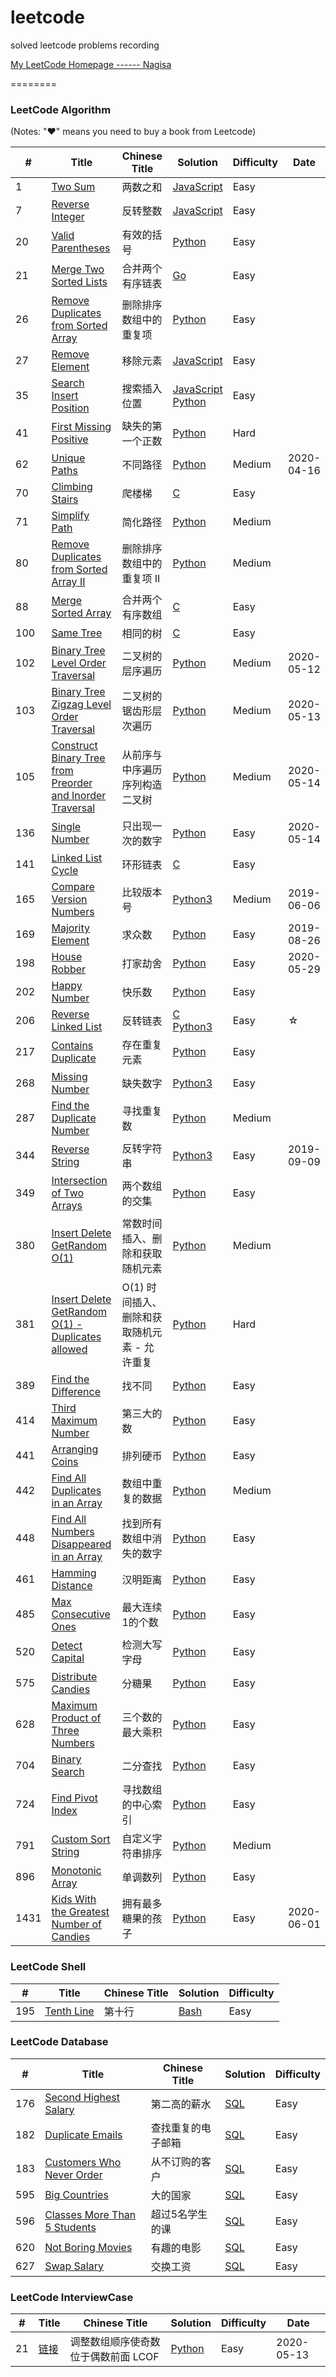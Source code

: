 # leetcode
solved leetcode problems recording

[My LeetCode Homepage ------ Nagisa](https://leetcode-cn.com/nagisa/)

========

### LeetCode Algorithm

(Notes: "&hearts;" means you need to buy a book from Leetcode)


| # | Title | Chinese Title | Solution | Difficulty | Date |
|---| ----- | ------------- | -------- | ---------- | ---- |
|1 | [Two Sum](https://leetcode-cn.com/problems/two-sum/description/) | 两数之和 | [JavaScript](./algorithm/javascript/TwoSum.js) | Easy |
|7 | [Reverse Integer](https://leetcode-cn.com/problems/reverse-integer/description/) | 反转整数 | [JavaScript](./algorithm/javascript/ReverseInteger.js) | Easy |
|20 | [Valid Parentheses](https://leetcode-cn.com/problems/valid-parentheses/description/) | 有效的括号 | [Python](./algorithm/python/20-ValidParentheses.py) | Easy |
|21 | [Merge Two Sorted Lists](https://leetcode-cn.com/problems/merge-two-sorted-lists/description/) | 合并两个有序链表 | [Go](./algorithm/go/21-MergeTwoSortedLists.go) | Easy |
|26 | [Remove Duplicates from Sorted Array](https://leetcode-cn.com/problems/remove-duplicates-from-sorted-array/description/) | 删除排序数组中的重复项 | [Python](./algorithm/python/26-RemoveDuplicatesFromSortedArray.py) | Easy |
|27 | [Remove Element](https://leetcode-cn.com/problems/remove-element/description/) | 移除元素 | [JavaScript](./algorithm/javascript/RemoveElement.js) | Easy |
|35 | [Search Insert Position](https://leetcode-cn.com/problems/search-insert-position/description/) | 搜索插入位置 | [JavaScript](./algorithm/javascript/SearchInsertPosition.js)<br/>[Python](./algorithm/python/35-SearchInsertPosition.py) | Easy |
|41 | [First Missing Positive](https://leetcode-cn.com/problems/first-missing-positive/description/) | 缺失的第一个正数 | [Python](./algorithm/python/41-FirstMissingPositive.py) | Hard |
|62 | [Unique Paths](https://leetcode-cn.com/problems/unique-paths/) | 不同路径 | [Python](./algorithm/python/62-UniquePaths.py) | Medium | 2020-04-16
|70 | [Climbing Stairs](https://leetcode-cn.com/problems/climbing-stairs/description/) | 爬楼梯 | [C](./algorithm/c/70-ClimbingStairs.c) | Easy |
|71 | [Simplify Path](https://leetcode-cn.com/problems/simplify-path/description/) | 简化路径 | [Python](./algorithm/python/71-SimplifyPath.py) | Medium |
|80 | [Remove Duplicates from Sorted Array II](https://leetcode-cn.com/problems/remove-duplicates-from-sorted-array-ii/description/) | 删除排序数组中的重复项 II | [Python](./algorithm/python/80-RemoveDuplicatesFromSortedArrayII.py) | Medium |
|88 | [Merge Sorted Array](https://leetcode-cn.com/problems/merge-sorted-array/description/) | 合并两个有序数组 | [C](./algorithm/c/88-MergeSortedArray.c) | Easy |
|100 | [Same Tree](https://leetcode-cn.com/problems/same-tree/description/) | 相同的树 | [C](./algorithm/c/100-SameTree.c) | Easy |
|102 | [Binary Tree Level Order Traversal](https://leetcode-cn.com/problems/binary-tree-level-order-traversal/) | 二叉树的层序遍历 | [Python](./algorithm/python/102-BinaryTreeLevelOrderTraversal.py) | Medium | 2020-05-12 |
|103 | [Binary Tree Zigzag Level Order Traversal](https://leetcode-cn.com/problems/binary-tree-zigzag-level-order-traversal/) | 二叉树的锯齿形层次遍历 | [Python](./algorithm/python/103-BinaryTreeZigzagLevelOrderTraversal.py) | Medium | 2020-05-13 |
|105 | [Construct Binary Tree from Preorder and Inorder Traversal](https://leetcode-cn.com/problems/construct-binary-tree-from-preorder-and-inorder-traversal/) | 从前序与中序遍历序列构造二叉树 | [Python](./algorithm/python/105-ConstructBinaryTreefromPreorderandInorderTraversal.py) | Medium | 2020-05-14 |
|136 | [Single Number](https://leetcode-cn.com/problems/single-number/) | 只出现一次的数字 | [Python](./algorithm/python/136-SingleNumber.py) | Easy | 2020-05-14 |
|141 | [Linked List Cycle](https://leetcode-cn.com/problems/linked-list-cycle/description/) | 环形链表 | [C](./algorithm/c/141-LinkedListCycle.c) | Easy |
|165 | [Compare Version Numbers](https://leetcode-cn.com/problems/compare-version-numbers/) | 比较版本号 | [Python3](./algorithm/python/165-CompareVersionNumbers.py) | Medium | 2019-06-06 |
|169 | [Majority Element](https://leetcode-cn.com/problems/majority-element/) | 求众数 | [Python](./algorithm/python/169-MajorityElement.py) | Easy | 2019-08-26 |
|198 | [House Robber](https://leetcode-cn.com/problems/house-robber/) | 打家劫舍 | [Python](./algorithm/python/198-HouseRobber.py) | Easy | 2020-05-29 |
|202 | [Happy Number](https://leetcode-cn.com/problems/happy-number/description/) | 快乐数 | [Python](./algorithm/python/202-HappyNumber.py) | Easy |
|206 | [Reverse Linked List](https://leetcode-cn.com/problems/reverse-linked-list/) | 反转链表 | [C](./algorithm/c/206-ReverseLinkedList.c)<br/>[Python3](./algorithm/python/206-ReverseLinkedList.py) | Easy | ☆ |
|217 | [Contains Duplicate](https://leetcode-cn.com/problems/contains-duplicate/description/) | 存在重复元素 | [Python](./algorithm/python/217-ContainsDuplicate.py) | Easy |
|268 | [Missing Number](https://leetcode-cn.com/problems/missing-number/) | 缺失数字 | [Python3](./algorithm/python/268-MissingNumber.py) | Easy |
|287 | [Find the Duplicate Number](https://leetcode-cn.com/problems/find-the-duplicate-number/description/) | 寻找重复数 | [Python](./algorithm/python/287-FindTheDuplicateNumber.py) | Medium |
|344 | [Reverse String](https://leetcode-cn.com/problems/reverse-string/) | 反转字符串 | [Python3](./algorithm/python/344-ReverseString.py) | Easy | 2019-09-09 |
|349 | [Intersection of Two Arrays](https://leetcode-cn.com/problems/intersection-of-two-arrays/description/) | 两个数组的交集 | [Python](./algorithm/python/349-IntersectionofTwoArrays.py) | Easy |
|380 | [Insert Delete GetRandom O(1)](https://leetcode-cn.com/problems/insert-delete-getrandom-o1/description/) | 常数时间插入、删除和获取随机元素 | [Python](./algorithm/python/380-InsertDeleteGetRandomO1.py) | Medium |
|381 | [Insert Delete GetRandom O(1) - Duplicates allowed](https://leetcode-cn.com/problems/insert-delete-getrandom-o1-duplicates-allowed/description/) | O(1) 时间插入、删除和获取随机元素 - 允许重复 | [Python](./algorithm/python/381-InsertDeleteGetRandomO1-DuplicatesAllowed.py) | Hard |
|389 | [Find the Difference](https://leetcode-cn.com/problems/find-the-difference/description/) | 找不同 | [Python](./algorithm/python/389-FindtheDifference.py) | Easy |
|414 | [Third Maximum Number](https://leetcode-cn.com/problems/third-maximum-number/description/) | 第三大的数 | [Python](./algorithm/python/414-ThirdMaximumNumber.py) | Easy |
|441 | [Arranging Coins](https://leetcode-cn.com/problems/arranging-coins/description/) | 排列硬币 | [Python](./algorithm/python/441-ArrangingCoins.py) | Easy |
|442 | [Find All Duplicates in an Array](https://leetcode-cn.com/problems/find-all-duplicates-in-an-array/description/) | 数组中重复的数据 | [Python](./algorithm/python/442-FindAllDuplicatesInAnArray.py.py) | Medium |
|448 | [Find All Numbers Disappeared in an Array](https://leetcode-cn.com/problems/find-all-numbers-disappeared-in-an-array/description/) | 找到所有数组中消失的数字 | [Python](./algorithm/python/448-FindAllNumbersDisappearedInAnArray.py) | Easy |
|461 | [Hamming Distance](https://leetcode-cn.com/problems/hamming-distance/) | 汉明距离 | [Python](./algorithm/python/461-HammingDistance.py) | Easy |
|485 | [Max Consecutive Ones](https://leetcode-cn.com/problems/max-consecutive-ones/description/) | 最大连续1的个数 | [Python](./algorithm/python/485-MaxConsecutiveOnes.py) | Easy |
|520 | [Detect Capital](https://leetcode-cn.com/problems/detect-capital/description/) | 检测大写字母 | [Python](./algorithm/python/520-DetectCapital.py) | Easy |
|575 | [Distribute Candies](https://leetcode-cn.com/problems/distribute-candies/description/) | 分糖果 | [Python](./algorithm/python/575-DistributeCandies.py) | Easy |
|628 | [Maximum Product of Three Numbers](https://leetcode-cn.com/problems/maximum-product-of-three-numbers/description/) | 三个数的最大乘积 | [Python](./algorithm/python/628-MaximumProductofThreeNumbers.py) | Easy |
|704 | [Binary Search](https://leetcode-cn.com/problems/binary-search/description/) | 二分查找 | [Python](./algorithm/python/704-BinarySearch.py) | Easy |
|724 | [Find Pivot Index](https://leetcode-cn.com/problems/find-pivot-index/description/) | 寻找数组的中心索引 | [Python](./algorithm/python/724-FindPivotIndex.py) | Easy |
|791 | [Custom Sort String](https://leetcode-cn.com/problems/custom-sort-string/description/) | 自定义字符串排序 | [Python](./algorithm/python/791-CustomSortString.py) | Medium |
|896 | [Monotonic Array](https://leetcode-cn.com/problems/monotonic-array/description/) | 单调数列 | [Python](./algorithm/python/896-MonotonicArray.py) | Easy |
|1431 | [Kids With the Greatest Number of Candies](https://leetcode-cn.com/problems/kids-with-the-greatest-number-of-candies/) | 拥有最多糖果的孩子 | [Python](./algorithm/python/1431-KidsWiththeGreatestNumberofCandies.py) | Easy | 2020-06-01


### LeetCode Shell


| # | Title | Chinese Title | Solution | Difficulty |
|---| ----- | ------------- | -------- | ---------- |
|195|[Tenth Line](https://leetcode-cn.com/problems/tenth-line/description/)| 第十行 | [Bash](./shell/195-TenthLine.sh) | Easy |


### LeetCode Database   

| # | Title | Chinese Title | Solution | Difficulty |
|---| ----- | ------------- | -------- | ---------- |
|176|[Second Highest Salary](https://leetcode-cn.com/problems/second-highest-salary/description/)| 第二高的薪水 | [SQL](./database/176-SecondHighestSalary.sql) | Easy |
|182|[Duplicate Emails](https://leetcode-cn.com/problems/duplicate-emails/description/)| 查找重复的电子邮箱 | [SQL](./database/182-DuplicateEmails.sql) | Easy |
|183|[Customers Who Never Order](https://leetcode-cn.com/problems/customers-who-never-order/description/)| 从不订购的客户 | [SQL](./database/183-CustomersWhoNeverOrder.sql) | Easy |
|595|[Big Countries](https://leetcode-cn.com/problems/big-countries/description/)| 大的国家 | [SQL](./database/595-BigCountries.sql) | Easy |
|596|[Classes More Than 5 Students](https://leetcode-cn.com/problems/classes-more-than-5-students/description/)| 超过5名学生的课 | [SQL](./database/596-ClassesMoreThan5Students.sql) | Easy |
|620|[Not Boring Movies](https://leetcode-cn.com/problems/not-boring-movies/description/)| 有趣的电影 | [SQL](./database/620-NotBoringMovies.sql) | Easy |
|627|[Swap Salary](https://leetcode-cn.com/problems/swap-salary/description/)| 交换工资 | [SQL](./database/627-SwapSalary.sql) | Easy |


### LeetCode InterviewCase


| # | Title | Chinese Title | Solution | Difficulty | Date |
|---| ----- | ------------- | -------- | ---------- | ---- |
|21|[链接](https://leetcode-cn.com/problems/diao-zheng-shu-zu-shun-xu-shi-qi-shu-wei-yu-ou-shu-qian-mian-lcof/)| 调整数组顺序使奇数位于偶数前面 LCOF | [Python](./interview/21.py) | Easy | 2020-05-13 |